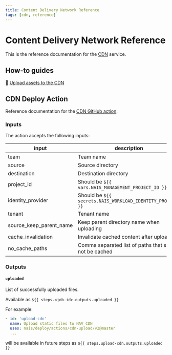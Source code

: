 ```yaml
---
title: Content Delivery Network Reference
tags: [cdn, reference]
---
```


# Content Delivery Network Reference

This is the reference documentation for the [CDN](../README.md) service.

## How-to guides

:dart: [Upload assets to the CDN](../how-to/upload-assets.md)

## CDN Deploy Action

Reference documentation for the [CDN GitHub action](https://github.com/nais/deploy/blob/master/actions/cdn-upload/v2/action.yaml).

### Inputs

The action accepts the following inputs:

| input                   | description                                                | default | required |
|-------------------------|------------------------------------------------------------|---------|----------|
| team                    | Team name                                                  | ❌      | true     |
| source                  | Source directory                                           | ❌      | true     |
| destination             | Destination directory                                      | ❌      | true     |
| project_id              | Should be `${{ vars.NAIS_MANAGEMENT_PROJECT_ID }}`         | ❌      | true     |
| identity_provider       | Should be `${{ secrets.NAIS_WORKLOAD_IDENTITY_PROVIDER }}` | ❌      | true     |
| tenant                  | Tenant name                                                | `"nav"` | false    |
| source_keep_parent_name | Keep parent directory name when uploading                  | `true`  | false    |
| cache_invalidation      | Invalidate cached content after upload                     | `false` | false    |
| no_cache_paths          | Comma separated list of paths that should not be cached    | `""`    | false    |

### Outputs

#### `uploaded`

List of successfully uploaded files.

Available as `${{ steps.<job-id>.outputs.uploaded }}`

For example:

```yaml
- id: 'upload-cdn'
  name: Upload static files to NAV CDN
  uses: nais/deploy/actions/cdn-upload/v2@master
  ...
```

will be available in future steps as `${{ steps.upload-cdn.outputs.uploaded }}`
